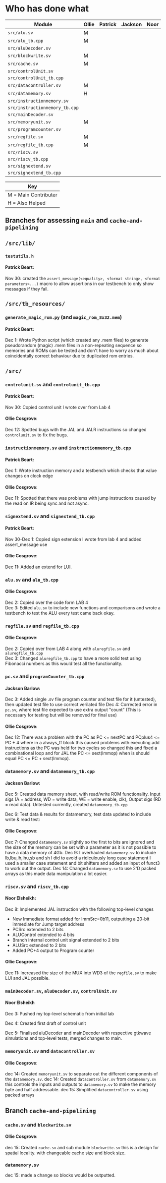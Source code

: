 # Who has done what

| Module | Ollie | Patrick | Jackson | Noor |
| - | - | - | - | - |
|`src/alu.sv` | M 
|`src/alu_tb.cpp`|M
|`src/aluDecoder.sv`|
|`src/blockwrite.sv`|M
|`src/cache.sv`|M
|`src/controlUnit.sv`|
|`src/controlUnit_tb.cpp`|
|`src/datacontroller.sv`|M
|`src/datamemory.sv`|H
|`src/instructionmemory.sv`|
|`src/instructionmemory_tb.cpp`|
|`src/mainDecoder.sv`|
|`src/memoryunit.sv`|M
|`src/programcounter.sv`|
|`src/regfile.sv`|M
|`src/regfile_tb.cpp`|M
|`src/riscv.sv`|
|`src/riscv_tb.cpp`|
|`src/signextend.sv`|
|`src/signextend_tb.cpp`|

|Key|
|-|
|M = Main Contributer|
|H = Also Helped|

## Branches for assessing `main` and  `cache-and-pipelining`
## `/src/lib/`
### `testutils.h`
#### Patrick Beart:
Nov 30: created the `assert_message(<equality>, <format string>, <format parameters>...)` macro to allow assertions in our testbench to only show messages if they fail.
## `/src/tb_resources/`
### `generate_magic_rom.py` (and `magic_rom_8x32.mem`)
#### Patrick Beart:
Dec 1: Wrote Python script (which created any .mem files) to generate pseudorandom (magic) .mem files in a non-repeating sequence so memories and ROMs can be tested and don't have to worry as much about coincidentally correct behaviour due to duplicated rom entries.
## `/src/`
### `controlunit.sv` and `controlunit_tb.cpp`
#### Patrick Beart:
Nov 30: Copied control unit I wrote over from Lab 4

#### Ollie Cosgrove:
Dec 12: Spotted bugs with the JAL and JALR instructions so changed `controlunit.sv` to fix the bugs. 
### `instructionmemory.sv` and `instructionmemory_tb.cpp`
#### Patrick Beart:
Dec 1: Wrote instruction memory and a testbench which checks that value changes on clock edge
#### Ollie Cosgrove:
Dec 11: Spotted that there was problems with jump instructions caused by the read on IR being sync and not async.

### `signextend.sv` and `signextend_tb.cpp`
#### Patrick Beart:
Nov 30-Dec 1: Copied sign extension I wrote from lab 4 and added assert_message use

#### Ollie Cosgrove:
Dec 11: Added an extend for LUI.
### `alu.sv` and `alu_tb.cpp`

#### Ollie Cosgrove:
Dec 2: Copied over the code form LAB 4 <br>
Dec 3: Edited `alu.sv` to include new functions and comparisons and wrote a testbench to test the ALU every test came back okay. 
### `regfile.sv` and `regfile_tb.cpp` 
#### Ollie Cosgrove:

Dec 2: Copied over from LAB 4 along with `aluregfile.sv` and `aluregfile_tb.cpp` <br>
Dec 3: Changed `aluregfile_tb.cpp` to have a more solid test using Fibonacci numbers as this would test all the functionality.

### `pc.sv` and `programCounter_tb.cpp`
#### Jackson Barlow:
Dec 3: Added single .sv file program counter and test file for it (untested), then updated test file to use correct verilated file
Dec 4: Corrected error in `pc.sv`, where test file expected to use extra output "count" (This is necessary for testing but will be removed for final use)
#### Ollie Cosgrove:
Dec 12: There was a problem with the PC as PC <= nextPC and PCplus4 <= PC + 4 where in a always_ff block this caused problems with executing add instructions as the PC was held for two cycles so changed this and fixed a combinational loop and for JAL the PC <= sext(Immop) when is should equal PC <= PC + sext(Immop).
### `datamemory.sv` and `datamemory_tb.cpp`
#### Jackson Barlow:
Dec 5: Created data memory sheet, with read/write ROM functionality. Input sigs (A = address, WD = write data, WE = write enable, clk), Output sigs (RD = read data). Untested currently, created `datamemory_tb.cpp`

Dec 6: Test data & results for datamemory, test data updated to include write & read test:

#### Ollie Cosgrove:

Dec 7: Changed `datamemory.sv` slightly so the first to bits are ignored and the size of the memory can be set with a parameter as it is not possible to have a data memory of 4Gb.
Dec 9: I overhauled `datamemory.sv` to include lb,lbu,lh,lhu,sb and sh I did to avoid a ridiculously long case statement I used a smaller case statement and bit shifters and added an input of funct3 to work out the output. 
Dec 14: Changed `datamemory.sv` to use 2'D packed arrays as this made data manipulation a lot easier.

### `riscv.sv` and `riscv_tb.cpp`
#### Noor Elsheikh:
Dec 8: Implemented JAL instruction with the following top-level changes
   - New Immediate format added for ImmSrc=0b11, outputting a 20-bit immediate for Jump target address
   - PCSrc extended to 2 bits
   - ALUControl extended to 4 bits
   - Branch internal control unit signal extended to 2 bits
   - ALUSrc extended to 2 bits
   - Added PC+4 output to Program counter

#### Ollie Cosgrove:
Dec 11: Increased the size of the MUX into WD3 of the `regfile.sv` to make LUI and JAL possible.

### `mainDecoder.sv`, `aluDecoder.sv`, `controlUnit.sv`
#### Noor Elsheikh
Dec 3: Pushed my top-level schematic from initial lab

Dec 4: Created first draft of control unit

Dec 5: Finalised aluDecoder and mainDecoder with respective gtkwave simulations and top-level tests, merged changes to main.
   
### `memoryunit.sv` and `datacontroller.sv`
#### Ollie Cosgrove:
dec 14: Created `memoryunit.sv` to separate out the different components of the `datamemory.sv`.
dec 14: Created `datacontroller.sv` from `datamemory.sv` this controls the inputs and outputs to `datamemory.sv` to make the memory byte and half addressable.
dec 15: Simplified `datacontroller.sv` using packed arrays

## Branch `cache-and-pipelining` 

### `cache.sv` and `blockwrite.sv`

#### Ollie Cosgrove:
dec 15: Created `cache.sv` and sub module `blockwrite.sv` this is a design for spatial locality. with changeable cache size and block size.

### `datamemory.sv`
dec 15: made a change so blocks would be outputted.
